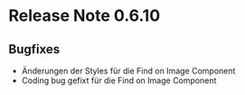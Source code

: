 # Release Note 0.6.10 #

## Bugfixes
- Änderungen der Styles für die Find on Image Component
- Coding bug gefixt für die Find on Image Component

